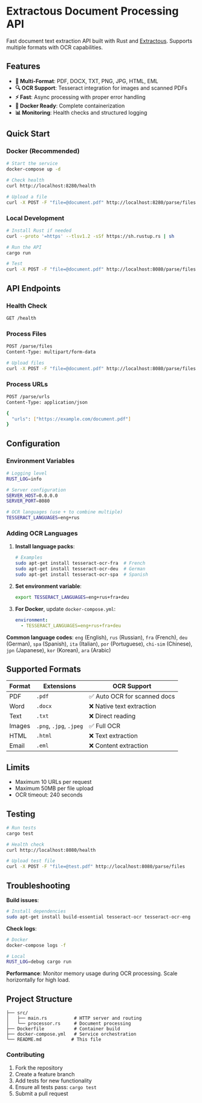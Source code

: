 # Extractous Document Processing API

Fast document text extraction API built with Rust and [Extractous](https://github.com/yobix-ai/extractous). Supports multiple formats with OCR capabilities.

## Features

- **📄 Multi-Format**: PDF, DOCX, TXT, PNG, JPG, HTML, EML
- **🔍 OCR Support**: Tesseract integration for images and scanned PDFs
- **⚡ Fast**: Async processing with proper error handling
- **🐳 Docker Ready**: Complete containerization
- **📊 Monitoring**: Health checks and structured logging

## Quick Start

### Docker (Recommended)

```bash
# Start the service
docker-compose up -d

# Check health
curl http://localhost:8280/health

# Upload a file
curl -X POST -F "file=@document.pdf" http://localhost:8280/parse/files
```

### Local Development

```bash
# Install Rust if needed
curl --proto '=https' --tlsv1.2 -sSf https://sh.rustup.rs | sh

# Run the API
cargo run

# Test
curl -X POST -F "file=@document.pdf" http://localhost:8080/parse/files
```

## API Endpoints

### Health Check
```bash
GET /health
```

### Process Files
```bash
POST /parse/files
Content-Type: multipart/form-data

# Upload files
curl -X POST -F "file=@document.pdf" http://localhost:8080/parse/files
```

### Process URLs
```bash
POST /parse/urls
Content-Type: application/json

{
  "urls": ["https://example.com/document.pdf"]
}
```

## Configuration

### Environment Variables

```bash
# Logging level
RUST_LOG=info

# Server configuration
SERVER_HOST=0.0.0.0
SERVER_PORT=8080

# OCR languages (use + to combine multiple)
TESSERACT_LANGUAGES=eng+rus
```

### Adding OCR Languages

1. **Install language packs**:
   ```bash
   # Examples
   sudo apt-get install tesseract-ocr-fra  # French
   sudo apt-get install tesseract-ocr-deu  # German
   sudo apt-get install tesseract-ocr-spa  # Spanish
   ```

2. **Set environment variable**:
   ```bash
   export TESSERACT_LANGUAGES=eng+rus+fra+deu
   ```

3. **For Docker**, update `docker-compose.yml`:
   ```yaml
   environment:
     - TESSERACT_LANGUAGES=eng+rus+fra+deu
   ```

**Common language codes**: `eng` (English), `rus` (Russian), `fra` (French), `deu` (German), `spa` (Spanish), `ita` (Italian), `por` (Portuguese), `chi-sim` (Chinese), `jpn` (Japanese), `kor` (Korean), `ara` (Arabic)

## Supported Formats

| Format | Extensions | OCR Support |
|--------|------------|-------------|
| PDF | `.pdf` | ✅ Auto OCR for scanned docs |
| Word | `.docx` | ❌ Native text extraction |
| Text | `.txt` | ❌ Direct reading |
| Images | `.png`, `.jpg`, `.jpeg` | ✅ Full OCR |
| HTML | `.html` | ❌ Text extraction |
| Email | `.eml` | ❌ Content extraction |

## Limits

- Maximum 10 URLs per request
- Maximum 50MB per file upload
- OCR timeout: 240 seconds

## Testing

```bash
# Run tests
cargo test

# Health check
curl http://localhost:8080/health

# Upload test file
curl -X POST -F "file=@test.pdf" http://localhost:8080/parse/files
```

## Troubleshooting

**Build issues**:
```bash
# Install dependencies
sudo apt-get install build-essential tesseract-ocr tesseract-ocr-eng
```

**Check logs**:
```bash
# Docker
docker-compose logs -f

# Local
RUST_LOG=debug cargo run
```

**Performance**: Monitor memory usage during OCR processing. Scale horizontally for high load.

## Project Structure

```
├── src/
│   ├── main.rs          # HTTP server and routing
│   └── processor.rs     # Document processing
├── Dockerfile           # Container build
├── docker-compose.yml   # Service orchestration
└── README.md           # This file
```

### Contributing
1. Fork the repository
2. Create a feature branch
3. Add tests for new functionality
4. Ensure all tests pass: `cargo test`
5. Submit a pull request
